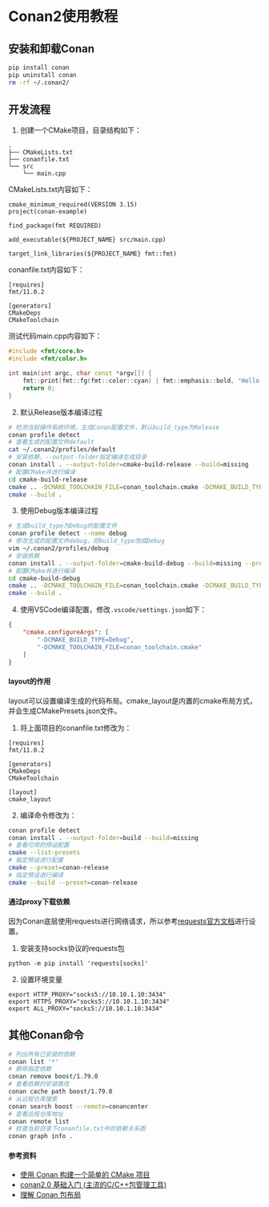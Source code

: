 # Conan2使用教程

## 安装和卸载Conan

```bash
pip install conan
pip uninstall conan
rm -rf ~/.conan2/
```

## 开发流程

1. 创建一个CMake项目，目录结构如下：

```
.
├── CMakeLists.txt
├── conanfile.txt
└── src
    └── main.cpp
```

CMakeLists.txt内容如下：

```
cmake_minimum_required(VERSION 3.15)
project(conan-example)

find_package(fmt REQUIRED)

add_executable(${PROJECT_NAME} src/main.cpp)

target_link_libraries(${PROJECT_NAME} fmt::fmt)
```

conanfile.txt内容如下：

```
[requires]
fmt/11.0.2

[generators]
CMakeDeps
CMakeToolchain
```

测试代码main.cpp内容如下：

```cpp
#include <fmt/core.h>
#include <fmt/color.h>

int main(int argc, char const *argv[]) {
    fmt::print(fmt::fg(fmt::color::cyan) | fmt::emphasis::bold, "Hello Conan!\n");
    return 0;
}
```

2. 默认Release版本编译过程

```bash
# 检测当前操作系统环境，生成Conan配置文件，默认build_type为Release
conan profile detect
# 查看生成的配置文件default
cat ~/.conan2/profiles/default
# 安装依赖，--output-folder指定编译生成目录
conan install . --output-folder=cmake-build-release --build=missing
# 配置CMake并进行编译
cd cmake-build-release
cmake .. -DCMAKE_TOOLCHAIN_FILE=conan_toolchain.cmake -DCMAKE_BUILD_TYPE=Release
cmake --build .
```

3. 使用Debug版本编译过程

```bash
# 生成build_type为Debug的配置文件
conan profile detect --name debug
# 修改生成的配置文件debug，将build_type改成Debug
vim ~/.conan2/profiles/debug
# 安装依赖
conan install . --output-folder=cmake-build-debug --build=missing --profile=debug
# 配置CMake并进行编译
cd cmake-build-debug
cmake .. -DCMAKE_TOOLCHAIN_FILE=conan_toolchain.cmake -DCMAKE_BUILD_TYPE=Debug
cmake --build .
```

4. 使用VSCode编译配置，修改`.vscode/settings.json`如下：

```json
{
    "cmake.configureArgs": [
        "-DCMAKE_BUILD_TYPE=Debug",
        "-DCMAKE_TOOLCHAIN_FILE=conan_toolchain.cmake"
    ]
}
```

#### layout的作用

layout可以设置编译生成的代码布局。cmake_layout是内置的cmake布局方式，并会生成CMakePresets.json文件。

1. 将上面项目的conanfile.txt修改为：

```
[requires]
fmt/11.0.2

[generators]
CMakeDeps
CMakeToolchain

[layout]
cmake_layout
```

2. 编译命令修改为：

```bash
conan profile detect
conan install . --output-folder=build --build=missing
# 查看可用的预设配置
cmake --list-presets
# 指定预设进行配置
cmake --preset=conan-release
# 指定预设进行编译
cmake --build --preset=conan-release
```

#### 通过proxy下载依赖

因为Conan底层使用requests进行网络请求，所以参考[requests官方文档](https://docs.python-requests.org/en/latest/user/advanced/#proxies)进行设置。

1. 安装支持socks协议的requests包

```
python -m pip install 'requests[socks]'
```

2. 设置环境变量

```
export HTTP_PROXY="socks5://10.10.1.10:3434"
export HTTPS_PROXY="socks5://10.10.1.10:3434"
export ALL_PROXY="socks5://10.10.1.10:3434"
```

## 其他Conan命令

```bash
# 列出所有已安装的依赖
conan list '*'
# 删除指定依赖
conan remove boost/1.79.0
# 查看依赖的安装路径
conan cache path boost/1.79.0
# 从远程仓库搜索
conan search boost --remote=conancenter
# 查看远程仓库地址
conan remote list
# 检查当前目录下conanfile.txt中的依赖关系图
conan graph info .
```

#### 参考资料

- [使用 Conan 构建一个简单的 CMake 项目](https://docs.conan.org.cn/2/tutorial/consuming_packages/build_simple_cmake_project.html)
- [conan2.0 基础入门 (主流的C/C++包管理工具)](https://www.bilibili.com/video/BV18s421A7Jj)
- [理解 Conan 包布局](https://docs.conan.org.cn/2/tutorial/developing_packages/package_layout.html)
